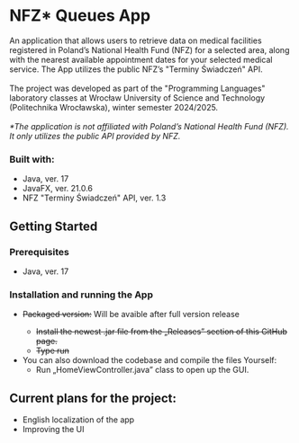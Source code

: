 <h1>NFZ* Queues App </h1>
An application that allows users to retrieve data on medical facilities registered in Poland’s National Health Fund (NFZ) for a selected area, along with the nearest available appointment dates for your selected medical service. The App utilizes the public NFZ’s "Terminy Świadczeń" API.
<br> <br>
The project was developed as part of the "Programming Languages" laboratory classes at Wrocław University of Science and Technology (Politechnika Wrocławska), winter semester 2024/2025.
<br> <br> 
<i>*The application is not affiliated with Poland’s National Health Fund (NFZ). It only utilizes the public API provided by NFZ.</i>
<h3>Built with:</h3>
<ul>
  <li>Java, ver. 17</li>
  <li>JavaFX, ver. 21.0.6</li>
  <li>NFZ "Terminy Świadczeń" API, ver. 1.3</li>
</ul>
<h2>Getting Started</h2>
<h3>Prerequisites</h3>
<ul>
  <li>Java, ver. 17</li>
</ul>
<h3>Installation and running the App</h3>
<ul>
  <li><del>Packaged version:</del>  Will be avaible after full version release<del>
  <ul>
      <li>Install the newest .jar file from the „Releases” section of this GitHub page.</li>
      <li>Type run</li>
  </ul> </li>
  </del>
  <li>You can also download the codebase and compile the files Yourself:
  <ul>
      <li>Run „HomeViewController.java” class to open up the GUI.</li>
  </ul>  
  </li>
</ul>
<h2>Current plans for the project:</h2>
<ul>
  <li>English localization of the app</li>
  <li>Improving the UI</li>
</ul>
